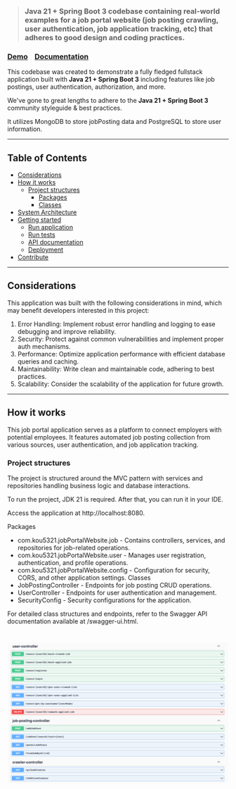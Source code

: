 > ### **Java 21 + Spring Boot 3** codebase containing real-world examples for a job portal website (job posting crawling, user authentication, job application tracking, etc) that adheres to good design and coding practices.

### [Demo](#)&nbsp;&nbsp;&nbsp;&nbsp;[Documentation](#)

This codebase was created to demonstrate a fully fledged fullstack application built with **Java 21 + Spring Boot 3** including features like job postings, user authentication, authorization, and more.

We've gone to great lengths to adhere to the **Java 21 + Spring Boot 3** community styleguide & best practices.

It utilizes MongoDB to store jobPosting data and PostgreSQL to store user information.

---

## Table of Contents
* [Considerations](#considerations)
* [How it works](#how-it-works)
    * [Project structures](#project-structures)
        * [Packages](#packages)
        * [Classes](#classes)
* [System Architecture](#system-architecture)
* [Getting started](#getting-started)
    * [Run application](#run-application)
    * [Run tests](#run-tests)
    * [API documentation](#api-documentation)
    * [Deployment](#deployment)
* [Contribute](#contribute)

---

## Considerations
This application was built with the following considerations in mind, which may benefit developers interested in this project:

1. Error Handling: Implement robust error handling and logging to ease debugging and improve reliability.
2. Security: Protect against common vulnerabilities and implement proper auth mechanisms.
3. Performance: Optimize application performance with efficient database queries and caching.
4. Maintainability: Write clean and maintainable code, adhering to best practices.
5. Scalability: Consider the scalability of the application for future growth.

---

## How it works
This job portal application serves as a platform to connect employers with potential employees. It features automated job posting collection from various sources, user authentication, and job application tracking.

### Project structures
The project is structured around the MVC pattern with services and repositories handling business logic and database interactions.

To run the project, JDK 21 is required. After that, you can run it in your IDE.

Access the application at http://localhost:8080.

Packages
- com.kou5321.jobPortalWebsite.job - Contains controllers, services, and repositories for job-related operations.
- com.kou5321.jobPortalWebsite.user - Manages user registration, authentication, and profile operations.
- com.kou5321.jobPortalWebsite.config - Configuration for security, CORS, and other application settings.
Classes
- JobPostingController - Endpoints for job posting CRUD operations.
- UserController - Endpoints for user authentication and management.
- SecurityConfig - Security configurations for the application.

For detailed class structures and endpoints, refer to the Swagger API documentation available at /swagger-ui.html.

# ![Job Portal Website Example App](img.png)